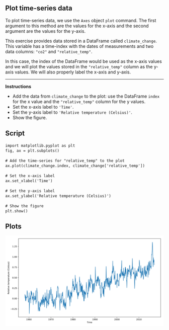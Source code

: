 ## Plot time-series data

To plot time-series data, we use the `Axes` object `plot` command. The first argument to this method are the values for the x-axis and the second argument are the values for the y-axis.

This exercise provides data stored in a DataFrame called `climate_change`. This variable has a time-index with the dates of measurements and two data columns: `"co2"` and `"relative_temp"`.

In this case, the index of the DataFrame would be used as the x-axis values and we will plot the values stored in the `"relative_temp"` column as the y-axis values. We will also properly label the x-axis and y-axis.

<hr>

**Instructions**

* Add the data from `climate_change` to the plot: use the DataFrame `index` for the x value and the `"relative_temp"` column for the y values.
* Set the x-axis label to `'Time'`.
* Set the y-axis label to `'Relative temperature (Celsius)'`.
* Show the figure.

## Script
```
import matplotlib.pyplot as plt
fig, ax = plt.subplots()

# Add the time-series for "relative_temp" to the plot
ax.plot(climate_change.index, climate_change['relative_temp'])

# Set the x-axis label
ax.set_xlabel('Time')

# Set the y-axis label
ax.set_ylabel('Relative temperature (Celsius)')

# Show the figure
plt.show()
```

## Plots
![img](index.svg)